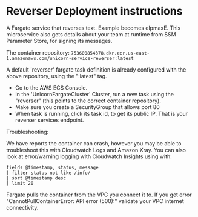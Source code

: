 # Reverser Deployment instructions

A Fargate service that reverses text. Example becomes elpmaxE.
This microservice also gets details about your team at runtime from SSM Parameter Store, for signing its messages. 

The container repository: `753600854378.dkr.ecr.us-east-1.amazonaws.com/unicorn-service-reverser:latest`

A default 'reverser' fargate task definition is already configured with the above repository, using the ":latest" tag.

* Go to the AWS ECS Console.
* In the 'UnicornFargateCluster' Cluster, run a new task using the "reverser"
  (this points to the correct container repository).
* Make sure you create a SecurityGroup that allows port 80
* When task is running, click its task id, to get its public IP. That is your reverser services endpoint.

Troubleshooting:

We have reports the container can crash, however you may be able to troubleshoot this with Cloudwatch Logs and Amazon Xray.
You can also look at error/warning logging with Cloudwatch Insights using with:

```
fields @timestamp, status, message
| filter status not like /info/
| sort @timestamp desc
| limit 20
```

Fargate pulls the container from the VPC you connect it to.
If you get error "CannotPullContainerError: API error (500):" validate your VPC internet connectivity.
